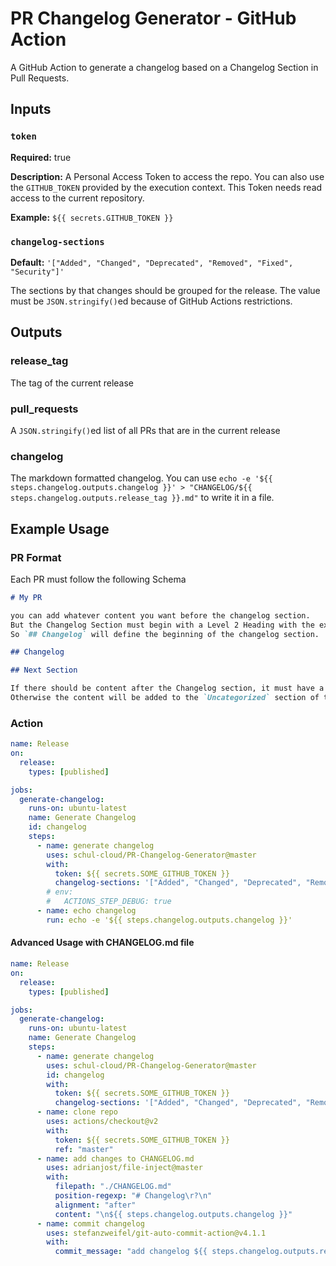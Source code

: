 # PR Changelog Generator - GitHub Action

A GitHub Action to generate a changelog based on a Changelog Section in Pull Requests.

## Inputs

### `token`

**Required:** true

**Description:** A Personal Access Token to access the repo. You can also use the `GITHUB_TOKEN` provided by the execution context. This Token needs read access to the current repository.

**Example:** `${{ secrets.GITHUB_TOKEN }}`

### `changelog-sections`

**Default:** `'["Added", "Changed", "Deprecated", "Removed", "Fixed", "Security"]'`

The sections by that changes should be grouped for the release.
The value must be `JSON.stringify()`ed because of GitHub Actions restrictions.

## Outputs

### release_tag

The tag of the current release

### pull_requests

A `JSON.stringify()`ed list of all PRs that are in the current release

### changelog

The markdown formatted changelog.
You can use `echo -e '${{ steps.changelog.outputs.changelog }}' > "CHANGELOG/${{ steps.changelog.outputs.release_tag }}.md"` to write it in a file.

## Example Usage

### PR Format

Each PR must follow the following Schema

```md
# My PR

you can add whatever content you want before the changelog section.
But the Changelog Section must begin with a Level 2 Heading with the exact name `Changelog`.
So `## Changelog` will define the beginning of the changelog section.

## Changelog

## Next Section

If there should be content after the Changelog section, it must have a heading of Level 1 or 2.
Otherwise the content will be added to the `Uncategorized` section of the changelog.
```

### Action

```yaml
name: Release
on:
  release:
    types: [published]

jobs:
  generate-changelog:
    runs-on: ubuntu-latest
    name: Generate Changelog
    id: changelog
    steps:
      - name: generate changelog
        uses: schul-cloud/PR-Changelog-Generator@master
        with:
          token: ${{ secrets.SOME_GITHUB_TOKEN }}
          changelog-sections: '["Added", "Changed", "Deprecated", "Removed", "Fixed", "Security", "Uncategorized"]'
        # env:
        #   ACTIONS_STEP_DEBUG: true
      - name: echo changelog
        run: echo -e '${{ steps.changelog.outputs.changelog }}'
```

#### Advanced Usage with CHANGELOG.md file

```yaml
name: Release
on:
  release:
    types: [published]

jobs:
  generate-changelog:
    runs-on: ubuntu-latest
    name: Generate Changelog
    steps:
      - name: generate changelog
        uses: schul-cloud/PR-Changelog-Generator@master
        id: changelog
        with:
          token: ${{ secrets.SOME_GITHUB_TOKEN }}
          changelog-sections: '["Added", "Changed", "Deprecated", "Removed", "Fixed", "Security", "Uncategorized"]'
      - name: clone repo
        uses: actions/checkout@v2
        with:
          token: ${{ secrets.SOME_GITHUB_TOKEN }}
          ref: "master"
      - name: add changes to CHANGELOG.md
        uses: adrianjost/file-inject@master
        with:
          filepath: "./CHANGELOG.md"
          position-regexp: "# Changelog\r?\n"
          alignment: "after"
          content: "\n${{ steps.changelog.outputs.changelog }}"
      - name: commit changelog
        uses: stefanzweifel/git-auto-commit-action@v4.1.1
        with:
          commit_message: "add changelog ${{ steps.changelog.outputs.release_tag }}"
```
